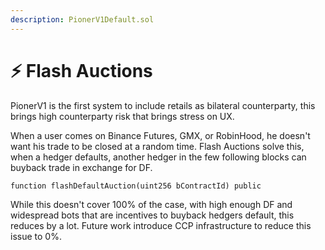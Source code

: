 ```yaml
---
description: PionerV1Default.sol
---
```


# ⚡ Flash Auctions

PionerV1 is the first system to include retails as bilateral counterparty, this brings high counterparty risk that brings stress on UX.

When a user comes on Binance Futures, GMX, or RobinHood, he doesn't want his trade to be closed at a random time. Flash Auctions solve this, when a hedger defaults, another hedger in the few following blocks can buyback trade in exchange for DF.

```solidity
function flashDefaultAuction(uint256 bContractId) public
```

While this doesn't cover 100% of the case, with high enough DF and widespread bots that are incentives to buyback hedgers default, this reduces by a lot. Future work introduce CCP infrastructure to reduce this issue to 0%.

